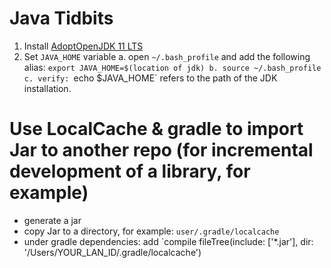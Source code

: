 # Java Tidbits 

1. Install [AdoptOpenJDK 11 LTS](https://adoptopenjdk.net/installation.html)
2. Set `JAVA_HOME` variable
	a. open `~/.bash_profile` and add the following alias: `export JAVA_HOME=$(location of jdk)
	b. source ~/.bash_profile 
	c. verify: `echo $JAVA_HOME` refers to the path of the JDK installation.  


# Use LocalCache & gradle to import Jar to another repo (for incremental development of a library, for example)
  - generate a jar
  - copy Jar to a directory, for example: `user/.gradle/localcache`
  - under gradle dependencies: add `compile fileTree(include: ['*.jar'], dir: '/Users/YOUR_LAN_ID/.gradle/localcache')
